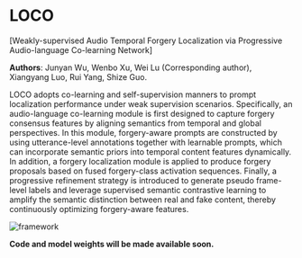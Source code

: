 # LOCO
[Weakly-supervised Audio Temporal Forgery Localization via Progressive Audio-language Co-learning Network]

**Authors**: Junyan Wu, Wenbo Xu, Wei Lu (Corresponding author), Xiangyang Luo, Rui Yang, Shize Guo.

LOCO adopts co-learning and self-supervision manners to prompt localization performance under weak supervision scenarios. 
Specifically,  an audio-language co-learning module is first designed to capture forgery consensus features by aligning semantics from temporal and global perspectives. In this module, forgery-aware prompts are constructed by using utterance-level annotations together with learnable prompts, which can incorporate semantic priors into temporal content features dynamically. In addition, a forgery localization module is applied to produce forgery proposals based on fused forgery-class activation sequences. Finally, a progressive refinement strategy is introduced to generate pseudo frame-level labels and leverage supervised semantic contrastive learning to amplify the semantic distinction between real and fake content, thereby continuously optimizing forgery-aware features.

![framework](./fig/framework.jpg)


**Code and model weights will be made available soon.**
